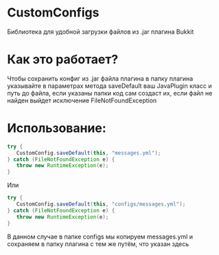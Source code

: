 # CustomConfigs
Библиотека для удобной загрузки файлов из .jar плагина Bukkit

# Как это работает?
Чтобы сохранить конфиг из .jar файла плагина в папку плагина указывайте в параметрах метода saveDefault ваш JavaPlugin класс и путь до файла, если указаны папки код сам создаст их, если файл не найден выйдет исключение FileNotFoundException

# Использование:

```java
try {
   CustomConfig.saveDefault(this, "messages.yml");
} catch (FileNotFoundException e) {
   throw new RuntimeException(e);
}
```

Или
 
```java
try {
   CustomConfig.saveDefault(this, "configs/messages.yml");
} catch (FileNotFoundException e) {
   throw new RuntimeException(e);
}
```

В данном случае в папке configs мы копируем messages.yml и сохраняем в папку плагина с тем же путём, что указан здесь
